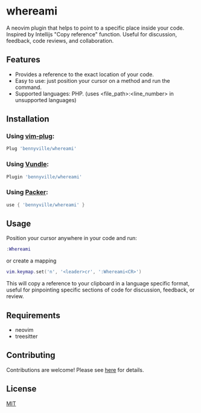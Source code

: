 # whereami

A neovim plugin that helps to point to a specific place inside your code. Inspired by Intellijs "Copy reference" function. Useful for discussion, feedback, code reviews, and collaboration.

## Features

- Provides a reference to the exact location of your code.
- Easy to use: just position your cursor on a method and run the command.
- Supported languages: PHP. (uses <file_path>:<line_number> in unsupported languages)

## Installation

### Using [vim-plug](https://github.com/junegunn/vim-plug):

```lua
Plug 'bennyville/whereami'
```

### Using [Vundle](https://github.com/VundleVim/Vundle.vim):

```lua
Plugin 'bennyville/whereami'
```

### Using [Packer](https://github.com/wbthomason/packer.nvim):

```lua
use { 'bennyville/whereami' }
```

## Usage

Position your cursor anywhere in your code and run:

```lua
:Whereami
```

or create a mapping

```lua
vim.keymap.set('n', '<leader>cr', ':Whereami<CR>')
```

This will copy a reference to your clipboard in a language specific format, useful for pinpointing specific sections of code for discussion, feedback, or review.

## Requirements

- neovim
- treesitter

## Contributing

Contributions are welcome! Please see [here](CONTRIBUTING.md) for details.

## License

[MIT](LICENSE)

